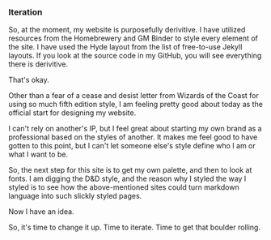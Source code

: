 
### Iteration

So, at the moment, my website is purposefully derivitive. I have utilized resources
from the Homebrewery and GM Binder to style every element of the site. I have used
the Hyde layout from the list of free-to-use Jekyll layouts. If you look at the 
source code in my GitHub, you will see everything there is derivitive.

That's okay.

Other than a fear of a cease and desist letter from Wizards of the Coast for using
so much fifth edition style, I am feeling pretty good about today as the official
start for designing my website.

I can't rely on another's IP, but I feel great about starting my own brand as a 
professional based on the styles of another. It makes me feel good to have gotten 
to this point, but I can't let someone else's style define who I am or what I want 
to be.

So, the next step for this site is to get my own palette, and then to look at fonts.
I am digging the D&D style, and the reason why I styled the way I styled is to see
how the above-mentioned sites could turn markdown language into such slickly styled
pages.

Now I have an idea.

So, it's time to change it up. Time to iterate. Time to get that boulder rolling.

